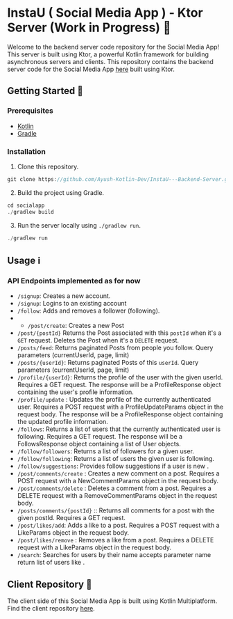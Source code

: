 # InstaU ( Social Media App )  - Ktor Server (Work in Progress) 🚧

Welcome to the backend server code repository for the Social Media App! This server is built using Ktor, a powerful Kotlin framework for building asynchronous servers and clients.
This repository contains the backend server code for the Social Media App [here](https://github.com/Ayush-Kotlin-Dev/InstaU---Frontend-Android-App) built using Ktor.

## Getting Started 🚀

### Prerequisites
- [Kotlin](https://kotlinlang.org/)
- [Gradle](https://gradle.org/)

### Installation
1. Clone this repository. 
```kotlin
git clone https://github.com/Ayush-Kotlin-Dev/InstaU---Backend-Server.git
```

2. Build the project using Gradle.
```kotlin
cd socialapp
./gradlew build

```

3. Run the server locally using `./gradlew run`.
```kotlin
./gradlew run

```
## Usage ℹ️


### API Endpoints implemented as for now
- `/signup`: Creates a new account.
- `/signup`: Logins to an existing account
- `/follow`: Adds and removes a follower (following).
- - `/post/create`: Creates a new Post
- `/post/{postId}` Returns the Post associated with this `postId` when it's a `GET` request. Deletes the Post when it's a `DELETE` request.
- `/posts/feed`: Returns paginated Posts from people you follow. Query parameters (currentUserId, page, limit)
- `/posts/{userId}`: Returns paginated Posts of this `userId`. Query parameters (currentUserId, page, limit)
- `/profile/{userId}`:  Returns the profile of the user with the given userId. Requires a GET request. The response will be a ProfileResponse object containing the user's profile information.
- `/profile/update` :  Updates the profile of the currently authenticated user. Requires a POST request with a ProfileUpdateParams object in the request body. The response will be a ProfileResponse object containing the updated profile information.
- `/follows`:  Returns a list of users that the currently authenticated user is following. Requires a GET request. The response will be a FollowsResponse object containing a list of User objects.
- `/follow/followers`: Returns a list of followers for a given user.
- `/follow/following`: Returns a list of users the given user is following.
- `/follow/suggestions`: Provides follow suggestions if a user is new .
- `/post/comments/create` : Creates a new comment on a post. Requires a POST request with a NewCommentParams object in the request body.
- `/post/comments/delete` : Deletes a comment from a post. Requires a DELETE request with a RemoveCommentParams object in the request body.
- `/posts/comments/{postId}` :: Returns all comments for a post with the given postId. Requires a GET request.
- `/post/likes/add`: Adds a like to a post. Requires a POST request with a LikeParams object in the request body.
- `/post/likes/remove` :  Removes a like from a post. Requires a DELETE request with a LikeParams object in the request body.
- `/search`: Searches for users by their name accepts parameter name return list of users like .

## Client Repository 📱

The client side of this Social Media App is built using Kotlin Multiplatform. Find the client repository [here](https://github.com/Ayush-Kotlin-Dev/InstaU---Frontend-Android-App).
